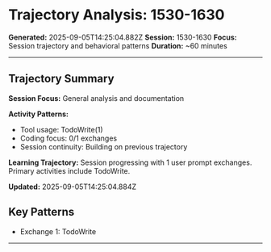 # Trajectory Analysis: 1530-1630

**Generated:** 2025-09-05T14:25:04.882Z
**Session:** 1530-1630
**Focus:** Session trajectory and behavioral patterns
**Duration:** ~60 minutes

---

## Trajectory Summary

**Session Focus:** General analysis and documentation

**Activity Patterns:**
- Tool usage: TodoWrite(1)
- Coding focus: 0/1 exchanges
- Session continuity: Building on previous trajectory

**Learning Trajectory:** Session progressing with 1 user prompt exchanges. Primary activities include TodoWrite.

**Updated:** 2025-09-05T14:25:04.884Z


## Key Patterns

- Exchange 1: TodoWrite

---

